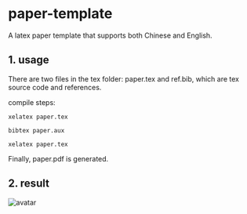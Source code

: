 # paper-template

A latex paper template that supports both Chinese and English.

## 1. usage

There are two files in the tex folder: paper.tex and ref.bib, which are tex source code and references.

compile steps:

```
xelatex paper.tex

bibtex paper.aux

xelatex paper.tex
```

Finally, paper.pdf is generated.

## 2. result

![avatar](intro.png)